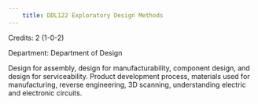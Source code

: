 ```yaml
---
    title: DDL122 Exploratory Design Methods
---
```

Credits: 2 (1-0-2)

Department: Department of Design

Design for assembly, design for manufacturability, component design, and design for serviceability. Product development process, materials used for manufacturing, reverse engineering, 3D scanning, understanding electric and electronic circuits.